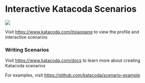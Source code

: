 # Interactive Katacoda Scenarios

[![](http://shields.katacoda.com/katacoda/itxiaopang/count.svg)](https://www.katacoda.com/itxiaopang "Get your profile on Katacoda.com")

Visit https://www.katacoda.com/itxiaopang to view the profile and interactive scenarios

### Writing Scenarios
Visit https://www.katacoda.com/docs to learn more about creating Katacoda scenarios

For examples, visit https://github.com/katacoda/scenario-example
